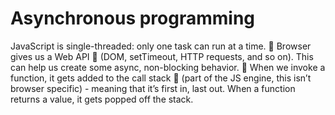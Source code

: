 # Asynchronous programming
JavaScript is single-threaded: only one task can run at a time. 😬
Browser gives us a Web API :lollipop: (DOM, setTimeout, HTTP requests, and so on). This can help us create some async, non-blocking behavior. 🚀
When we invoke a function, it gets added to the call stack :waffle: (part of the JS engine, this isn’t browser specific) - meaning that it’s first in, last out. When a function returns a value, it gets popped off the stack.
